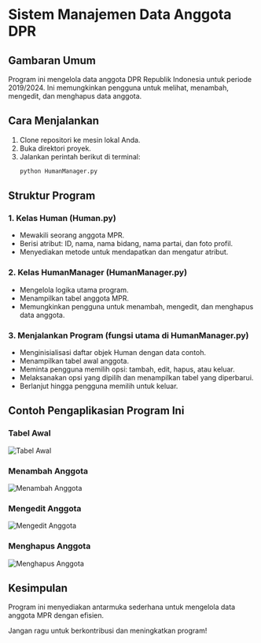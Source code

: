# Sistem Manajemen Data Anggota DPR

## Gambaran Umum
Program ini mengelola data anggota DPR Republik Indonesia untuk periode 2019/2024. Ini memungkinkan pengguna untuk melihat, menambah, mengedit, dan menghapus data anggota.

## Cara Menjalankan
1. Clone repositori ke mesin lokal Anda.
2. Buka direktori proyek.
3. Jalankan perintah berikut di terminal:
    ```bash
    python HumanManager.py
    ```

## Struktur Program

### 1. Kelas Human (Human.py)
- Mewakili seorang anggota MPR.
- Berisi atribut: ID, nama, nama bidang, nama partai, dan foto profil.
- Menyediakan metode untuk mendapatkan dan mengatur atribut.

### 2. Kelas HumanManager (HumanManager.py)
- Mengelola logika utama program.
- Menampilkan tabel anggota MPR.
- Memungkinkan pengguna untuk menambah, mengedit, dan menghapus data anggota.

### 3. Menjalankan Program (fungsi utama di HumanManager.py)
- Menginisialisasi daftar objek Human dengan data contoh.
- Menampilkan tabel awal anggota.
- Meminta pengguna memilih opsi: tambah, edit, hapus, atau keluar.
- Melaksanakan opsi yang dipilih dan menampilkan tabel yang diperbarui.
- Berlanjut hingga pengguna memilih untuk keluar.

## Contoh Pengaplikasian Program Ini

### Tabel Awal
![Tabel Awal](screenshots/initial_table.png)

### Menambah Anggota
![Menambah Anggota](screenshots/adding_member.png)

### Mengedit Anggota
![Mengedit Anggota](screenshots/editing_member.png)

### Menghapus Anggota
![Menghapus Anggota](screenshots/deleting_member.png)

## Kesimpulan
Program ini menyediakan antarmuka sederhana untuk mengelola data anggota MPR dengan efisien.

Jangan ragu untuk berkontribusi dan meningkatkan program!
